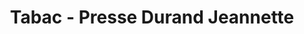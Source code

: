 ---
title: "Tabac - Presse Durand Jeannette"
url: /soucieu-en-jarrest/tabac-presse-durand-jeannette/
shop: tabac
---